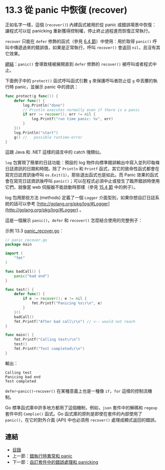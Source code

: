 # 13.3 從 panic 中恢復 (recover)

正如名字一樣，這個 (`recover()`) 內建函式被用於從 panic 或錯誤場景中恢復：讓程式可以從 panicking 重新獲得控制權，停止終止過程進而恢復正常執行。

`recover` 只能在 `defer` 修飾的函式（參見 [6.4 節](06.4.md)）中使用：用於取得 `panic()` 呼叫中傳遞過來的錯誤值，如果是正常執行，呼叫 `recover()` 會返回 `nil`，且沒有其它效果。

<u>總結</u>：`panic()` 會導致棧被展開直到 `defer` 修飾的 `recover()` 被呼叫或者程式中止。

下面例子中的 `protect()` 函式呼叫函式引數 `g` 來保護呼叫者防止從 `g` 中丟擲的執行時 panic，並展示 panic 中的資訊：

```go
func protect(g func()) {
	defer func() {
		log.Println("done")
		// Println executes normally even if there is a panic
		if err := recover(); err != nil {
			log.Printf("run time panic: %v", err)
		}
	}()
	log.Println("start")
	g() //   possible runtime-error
}
```

這跟 Java 和 .NET 這樣的語言中的 catch 塊類似。

`log` 包實現了簡單的日誌功能：預設的 log 物件向標準錯誤輸出中寫入並列印每條日誌資訊的日期和時間。除了 `Println` 和 `Printf` 函式，其它的致命性函式都會在寫完日誌資訊後呼叫 `os.Exit(1)`，那些退出函式也是如此。而 Panic 效果的函式會在寫完日誌資訊後呼叫 `panic()`；可以在程式必須中止或發生了臨界錯誤時使用它們，就像當 web 伺服器不能啟動時那樣（參見 [15.4 節](15.4.md) 中的例子）。

log 包用那些方法 (methods) 定義了一個 `Logger` 介面型別，如果你想自訂日誌系統的話可以參考 [http://golang.org/pkg/log/#Logger](http://golang.org/pkg/log/#Logger) 。

這是一個展示 `panic()`，`defer` 和 `recover()` 怎麼結合使用的完整例子：

示例 13.3 [panic_recover.go](examples/chapter_13/panic_recover.go)：

```go
// panic_recover.go
package main

import (
	"fmt"
)

func badCall() {
	panic("bad end")
}

func test() {
	defer func() {
		if e := recover(); e != nil {
			fmt.Printf("Panicing %s\r\n", e)
		}
	}()
	badCall()
	fmt.Printf("After bad call\r\n") // <-- would not reach
}

func main() {
	fmt.Printf("Calling test\r\n")
	test()
	fmt.Printf("Test completed\r\n")
}
```

輸出：

```
Calling test
Panicing bad end
Test completed
```

`defer`-`panic()`-`recover()` 在某種意義上也是一種像 `if`，`for` 這樣的控制流機制。

Go 標準函式庫中許多地方都用了這個機制，例如，`json` 套件中的解碼和 `regexp` 套件中的 `Complie()` 函式。Go 函式庫的原則是即使在套件的內部使用了 `panic()`，在它的對外介面 (API) 中也必須用 `recover()` 處理成顯式返回的錯誤。

## 連結

- [目錄](directory.md)
- 上一節：[錯執行時異常和 panic](13.2.md)
- 下一節：[自訂套件中的錯誤處理和 panicking](13.4.md)
